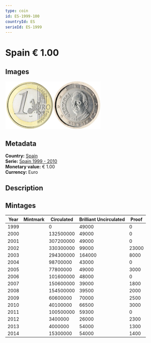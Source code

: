 ```yaml
---
type: coin
id: ES-1999-100
countryId: ES
serieId: ES-1999
---
```


# Spain € 1.00

## Images

<img src="../../../Images/common-2002-100.webp" height="150" alt="Front image"><img src="Images/spain-1999-100.webp" height="150" alt="Back image">

## Metadata

**Country:** [Spain](../index.md)\
**Serie:** [Spain 1999 - 2010](index.md)\
**Monetary value:** € 1.00\
**Currency:** Euro

## Description

## Mintages

| Year | Mintmark | Circulated | Brilliant Uncirculated | Proof |
| ---- | -------- | ---------- | ---------------------- | ----- |
| 1999 |          | 0          | 49000                  | 0     |
| 2000 |          | 132500000  | 49000                  | 0     |
| 2001 |          | 307200000  | 49000                  | 0     |
| 2002 |          | 330300000  | 99000                  | 23000 |
| 2003 |          | 294300000  | 164000                 | 8000  |
| 2004 |          | 98700000   | 43000                  | 0     |
| 2005 |          | 77800000   | 49000                  | 3000  |
| 2006 |          | 101600000  | 48000                  | 0     |
| 2007 |          | 150600000  | 39000                  | 1800  |
| 2008 |          | 154500000  | 39500                  | 2000  |
| 2009 |          | 60600000   | 70000                  | 2500  |
| 2010 |          | 40100000   | 66500                  | 3000  |
| 2011 |          | 100500000  | 59300                  | 0     |
| 2012 |          | 3400000    | 26000                  | 2300  |
| 2013 |          | 4000000    | 54000                  | 1300  |
| 2014 |          | 15300000   | 54000                  | 1400  |
